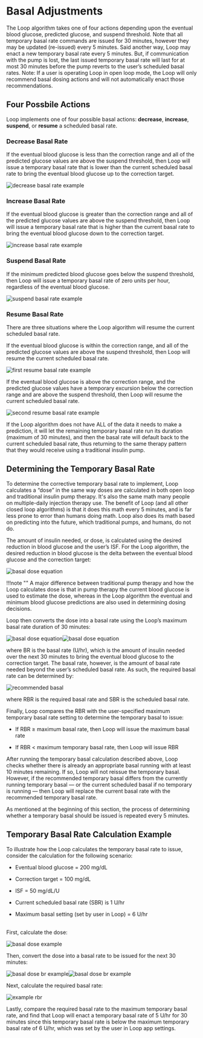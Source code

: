 # Basal Adjustments

The Loop algorithm takes one of four actions depending upon the eventual blood glucose, predicted glucose, and suspend threshold. Note that all temporary basal rate commands are issued for 30 minutes, however they may be updated (re-issued) every 5 minutes. Said another way, Loop may enact a new temporary basal rate every 5 minutes. But, if communication with the pump is lost, the last issued temporary basal rate will last for at most 30 minutes before the pump reverts to the user’s scheduled basal rates. Note: If a user is operating Loop in open loop mode, the Loop will only recommend basal dosing actions and will not automatically enact those recommendations.

## Four Possbile Actions
Loop implements one of four possible  basal actions: **decrease**, **increase**, **suspend**, or **resume** a scheduled basal rate.

###  Decrease Basal Rate
If the eventual blood glucose is less than the correction range and all of the predicted glucose values are above the suspend threshold, then Loop will issue a temporary basal rate that is lower than the current scheduled basal rate to bring the eventual blood glucose up to the correction target.

![decrease basal rate example](img/decrease.png)

### Increase Basal Rate
If the eventual blood glucose is greater than the correction range and all of the predicted glucose values are above the suspend threshold, then Loop will issue a temporary basal rate that is higher than the current basal rate to bring the eventual blood glucose down to the correction target.

![increase basal rate example](img/increase.png)

### Suspend Basal Rate
If the minimum predicted blood glucose goes below the suspend threshold, then Loop will issue a temporary basal rate of zero units per hour, regardless of the eventual blood glucose.

![suspend basal rate example](img/suspend.png)

### Resume Basal Rate
There are three situations where the Loop algorithm will resume the current scheduled basal rate.

If the eventual blood glucose is within the correction range, and all of the predicted glucose values are above the suspend threshold, then Loop will resume the current scheduled basal rate.

![first resume basal rate example](img/resume2.png)

If the eventual blood glucose is above the correction range, and the predicted glucose values have a temporary excursion below the correction range and are above the suspend threshold, then Loop will resume the current scheduled basal rate.

![second resume basal rate example](img/resume.png)

If the Loop algorithm does not have ALL of the data it needs to make a prediction, it will let the remaining temporary basal rate run its duration (maximum of 30 minutes), and then the basal rate will default back to the current scheduled basal rate, thus returning to the same therapy pattern that they would receive using a traditional insulin pump.

## Determining the Temporary Basal Rate
To determine the corrective temporary basal rate to implement, Loop calculates a “dose” in the same way doses are calculated in both open loop and traditional insulin pump therapy. It's also the same math many people on multiple-daily injection therapy use. The benefit of Loop (and all other closed loop algorithms) is that it does this math every 5 minutes, and is far less prone to error than humans doing math. Loop also does its math based on predicting into the future, which traditional pumps, and humans, do not do.

The amount of insulin needed, or dose, is calculated using the desired reduction in blood glucose and the user’s ISF. For the Loop algorithm, the desired reduction in blood glucose is the delta between the eventual blood glucose and the correction target:

![basal dose equation](img/dose_equation.png)

!!!note ""
    A major difference between traditional pump therapy and how the Loop calculates dose is that in pump therapy the current blood glucose is used to estimate the dose, whereas in the Loop algorithm the eventual and minimum blood glucose predictions are also used in determining dosing decisions.

Loop then converts the dose into a basal rate using the Loop’s maximum basal rate duration of 30 minutes:

![basal dose equation](img/br.png)![basal dose equation](img/br2.png)

where BR is the basal rate (U/hr), which is the amount of insulin needed over the next 30 minutes to bring the eventual blood glucose to the correction target. The basal rate, however, is the amount of basal rate needed beyond the user’s scheduled basal rate. As such, the required basal rate can be determined by:

![recommended basal](img/rbr.png)

where RBR is the required basal rate and SBR is the scheduled basal rate.

Finally, Loop compares the RBR with the user-specified maximum temporary basal rate setting to determine the temporary basal to issue:

* If RBR ≥ maximum basal rate, then Loop will issue the maximum basal rate  

* If RBR < maximum temporary basal rate, then Loop will issue RBR 

After running the temporary basal calculation described above, Loop checks whether there is already an appropriate basal running with at least 10 minutes remaining. If so, Loop will not reissue the temporary basal. However, if the recommended temporary basal differs from the currently running temporary basal — or the current scheduled basal if no temporary is running —  then Loop will replace the current basal rate with the recommended temporary basal rate. 

As mentioned at the beginning of this section, the process of determining whether a temporary basal should be issued is repeated every 5 minutes.

## Temporary Basal Rate Calculation Example
To illustrate how the Loop calculates the temporary basal rate to issue, consider the calculation for the following scenario:

* Eventual blood glucose = 200 mg/dL  

* Correction target = 100 mg/dL  

* ISF = 50 mg/dL/U  

* Current scheduled basal rate (SBR) is 1 U/hr  

* Maximum basal setting (set by user in Loop) = 6 U/hr  

</br>First, calculate the dose:

![basal dose example](img/basal_dose_example.png)

Then, convert the dose into a basal rate to be issued for the next 30 minutes:

![basal dose br example](img/br.png)![basal dose br example](img/basal_dose_br.png)

Next, calculate the required basal rate:

![example rbr](img/rbr_example.png)

Lastly, compare the required basal rate to the maximum temporary basal rate, and find that Loop will enact a temporary basal rate of 5 U/hr for 30 minutes since this temporary basal rate is below the maximum temporary basal rate of 6 U/hr, which was set by the user in Loop app settings.

